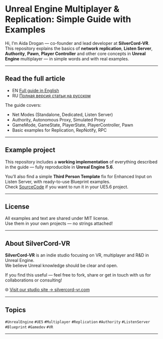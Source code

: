# Unreal Engine Multiplayer & Replication: Simple Guide with Examples

Hi, I’m Aida Drogan — co-founder and lead developer at **SilverCord-VR**.  
This repository explains the basics of **network replication**, **Listen Server**, **Authority**, **Pawn**, **Player Controller** and other core concepts in **Unreal Engine** multiplayer — in simple words and with real examples.

---

## Read the full article

- EN [Full guide in English](docs/Unreal_Networking_EN.md)
- RU [Полная версия статьи на русском](docs/Unreal_Networking_RU.md)

The guide covers:
- Net Modes (Standalone, Dedicated, Listen Server)
- Authority, Autonomous Proxy, Simulated Proxy
- GameMode, GameState, PlayerState, PlayerController, Pawn
- Basic examples for Replication, RepNotify, RPC

---

## Example project

This repository includes a **working implementation** of everything described in the guide — fully reproducible in **Unreal Engine 5.6**.

You’ll also find a simple **Third Person Template** fix for Enhanced Input on Listen Server, with ready-to-use Blueprint examples.  
Check [SourceCode](https://github.com/droganaida/UE5.6-ThirdPerson-ListenServer-Bugfix) if you want to run it in your UE5.6 project.

---

## License

All examples and text are shared under MIT license.  
Use them in your own projects — no strings attached!

---

## About SilverCord-VR

**SilverCord-VR** is an indie studio focusing on VR, multiplayer and R&D in Unreal Engine.  
We believe Unreal knowledge should be clear and open.

If you find this useful — feel free to fork, share or get in touch with us for collaborations or consulting!

🌐 [Visit our studio site → silvercord-vr.com](https://silvercord-vr.com)

---

## Topics

`#UnrealEngine` `#UE5` `#Multiplayer` `#Replication` `#Authority` `#ListenServer` `#Blueprint` `#Gamedev` `#VR`

---
